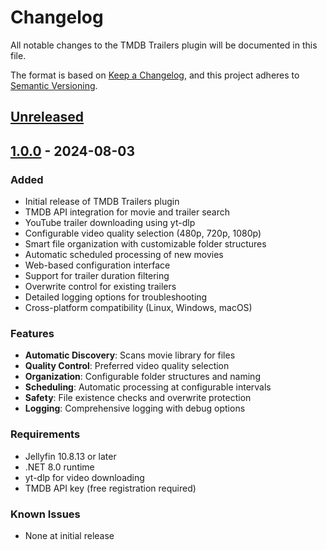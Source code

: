 # Changelog

All notable changes to the TMDB Trailers plugin will be documented in this file.

The format is based on [Keep a Changelog](https://keepachangelog.com/en/1.0.0/),
and this project adheres to [Semantic Versioning](https://semver.org/spec/v2.0.0.html).

## [Unreleased]

## [1.0.0] - 2024-08-03

### Added
- Initial release of TMDB Trailers plugin
- TMDB API integration for movie and trailer search
- YouTube trailer downloading using yt-dlp
- Configurable video quality selection (480p, 720p, 1080p)
- Smart file organization with customizable folder structures
- Automatic scheduled processing of new movies
- Web-based configuration interface
- Support for trailer duration filtering
- Overwrite control for existing trailers
- Detailed logging options for troubleshooting
- Cross-platform compatibility (Linux, Windows, macOS)

### Features
- **Automatic Discovery**: Scans movie library for files
- **Quality Control**: Preferred video quality selection
- **Organization**: Configurable folder structures and naming
- **Scheduling**: Automatic processing at configurable intervals
- **Safety**: File existence checks and overwrite protection
- **Logging**: Comprehensive logging with debug options

### Requirements
- Jellyfin 10.8.13 or later
- .NET 8.0 runtime
- yt-dlp for video downloading
- TMDB API key (free registration required)

### Known Issues
- None at initial release

[Unreleased]: https://github.com/YourGitHubUsername/TMDBintros/compare/v1.0.0...HEAD
[1.0.0]: https://github.com/YourGitHubUsername/TMDBintros/releases/tag/v1.0.0
